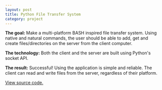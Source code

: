 ```yaml
---
layout: post
title: Python File Transfer System
category: project
---
```


**The goal:**
Make a multi-platform BASH inspired file transfer system. Using native and natural
commands, the user should be able to add, get and create files/directories on the 
server from the client computer.

**The technology:**
Both the client and the server are built using Python's socket API.

**The result:**
Successful! Using the application is simple and reliable. The client can
read and write files from the server, regardless of their platform.

[View source code.](https://github.com/Zethor456/Python-File-Transfer)
